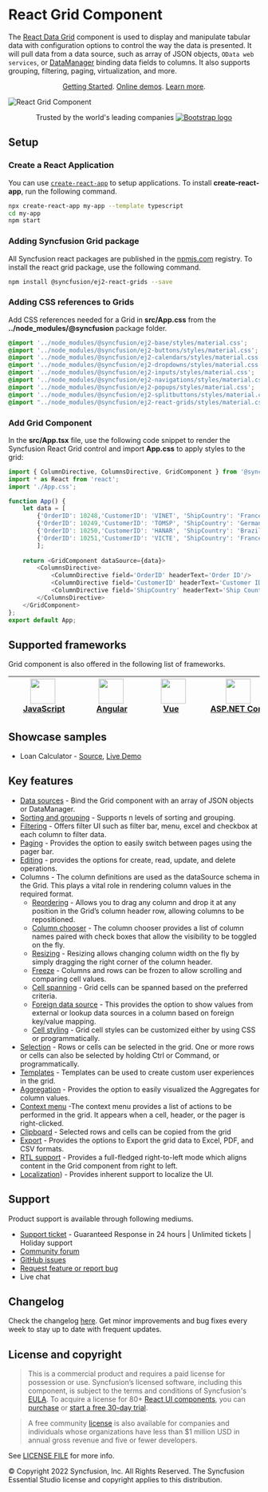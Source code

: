 # React Grid Component

The [React Data Grid](https://www.syncfusion.com/react-ui-components/react-grid?utm_source=npm&utm_medium=listing&utm_campaign=react-grid-npm) component is used to display and manipulate tabular data with configuration options to control the way the data is presented. It will pull data from a data source, such as array of JSON objects, `OData web services`, or [DataManager](https://ej2.syncfusion.com/react/documentation/data/data-binding/) binding data fields to columns. It also supports grouping, filtering, paging, virtualization, and more.

<p align="center">
  <a href="https://ej2.syncfusion.com/react/documentation/grid/getting-started/?utm_source=npm&utm_medium=listing&utm_campaign=react-grid-npm">Getting Started</a>.
  <a href="https://ej2.syncfusion.com/react/demos/?utm_source=npm&utm_medium=listing&utm_campaign=react-grid-npm#/bootstrap5/grid/overview">Online demos</a>.
  <a href="https://www.syncfusion.com/react-components/react-grid?utm_source=npm&utm_medium=listing&utm_campaign=react-grid-npm">Learn more</a>.
</p>

![React Grid Component](https://raw.githubusercontent.com/SyncfusionExamples/nuget-img/master/react/react-datagrid.png)

<p align="center">
Trusted by the world's leading companies
  <a href="https://www.syncfusion.com">
    <img src="https://raw.githubusercontent.com/SyncfusionExamples/nuget-img/master/syncfusion/syncfusion-trusted-companies.webp" alt="Bootstrap logo">
  </a>
</p>

## Setup

### Create a React Application

You can use [`create-react-app`](https://github.com/facebookincubator/create-react-app) to setup applications.
To install **create-react-app**, run the following command.

```bash
npx create-react-app my-app --template typescript
cd my-app
npm start
```

### Adding Syncfusion Grid package

All Syncfusion react packages are published in the [npmjs.com](https://www.npmjs.com/~syncfusionorg) registry. To install the react grid package, use the following command.

```bash
npm install @syncfusion/ej2-react-grids --save
```

### Adding CSS references to Grids

Add CSS references needed for a Grid in **src/App.css** from  the **../node_modules/@syncfusion** package folder.

```css
@import '../node_modules/@syncfusion/ej2-base/styles/material.css';  
@import '../node_modules/@syncfusion/ej2-buttons/styles/material.css';  
@import '../node_modules/@syncfusion/ej2-calendars/styles/material.css';  
@import '../node_modules/@syncfusion/ej2-dropdowns/styles/material.css';  
@import '../node_modules/@syncfusion/ej2-inputs/styles/material.css';  
@import '../node_modules/@syncfusion/ej2-navigations/styles/material.css';
@import '../node_modules/@syncfusion/ej2-popups/styles/material.css';
@import '../node_modules/@syncfusion/ej2-splitbuttons/styles/material.css';
@import "../node_modules/@syncfusion/ej2-react-grids/styles/material.css";
```

### Add Grid Component

In the **src/App.tsx** file, use the following code snippet to render the Syncfusion React Grid control and import **App.css** to apply styles to the grid:

```typescript
import { ColumnDirective, ColumnsDirective, GridComponent } from '@syncfusion/ej2-react-grids';
import * as React from 'react';
import './App.css';

function App() {
    let data = [
        {'OrderID': 10248,'CustomerID': 'VINET', 'ShipCountry': 'France'},
        {'OrderID': 10249,'CustomerID': 'TOMSP', 'ShipCountry': 'Germany'},
        {'OrderID': 10250,'CustomerID': 'HANAR', 'ShipCountry': 'Brazil' },
        {'OrderID': 10251,'CustomerID': 'VICTE', 'ShipCountry': 'France'}
        ];
        
    return <GridComponent dataSource={data}>
        <ColumnsDirective>
            <ColumnDirective field='OrderID' headerText='Order ID'/>
            <ColumnDirective field='CustomerID' headerText='Customer ID' />
            <ColumnDirective field='ShipCountry' headerText='Ship Country' />
        </ColumnsDirective>
    </GridComponent>
};
export default App;
```

## Supported frameworks

Grid component is also offered in the following list of frameworks.

| [<img src="https://ej2.syncfusion.com/github/images/js.svg" height="50" />](https://www.syncfusion.com/javascript-ui-controls?utm_medium=listing&utm_source=github)<br/>&nbsp;&nbsp;&nbsp;&nbsp;&nbsp;[JavaScript](https://www.syncfusion.com/javascript-ui-controls?utm_medium=listing&utm_source=github)&nbsp;&nbsp;&nbsp;&nbsp; | [<img src="https://ej2.syncfusion.com/github/images/angular.svg"  height="50" />](https://www.syncfusion.com/angular-components/?utm_medium=listing&utm_source=github)<br/>&nbsp;&nbsp;&nbsp;&nbsp;&nbsp;&nbsp;&nbsp;[Angular](https://www.syncfusion.com/angular-components/?utm_medium=listing&utm_source=github)&nbsp;&nbsp;&nbsp;&nbsp;&nbsp;&nbsp; | [<img src="https://ej2.syncfusion.com/github/images/vue.svg" height="50" />](https://www.syncfusion.com/vue-ui-components?utm_medium=listing&utm_source=github)<br/>&nbsp;&nbsp;&nbsp;&nbsp;&nbsp;&nbsp;&nbsp;[Vue](https://www.syncfusion.com/vue-ui-components?utm_medium=listing&utm_source=github)&nbsp;&nbsp;&nbsp;&nbsp;&nbsp;&nbsp;&nbsp;&nbsp;&nbsp; | [<img src="https://ej2.syncfusion.com/github/images/netcore.svg" height="50" />](https://www.syncfusion.com/aspnet-core-ui-controls?utm_medium=listing&utm_source=github)<br/>&nbsp;&nbsp;[ASP.NET&nbsp;Core](https://www.syncfusion.com/aspnet-core-ui-controls?utm_medium=listing&utm_source=github)&nbsp;&nbsp; | [<img src="https://ej2.syncfusion.com/github/images/netmvc.svg" height="50" />](https://www.syncfusion.com/aspnet-mvc-ui-controls?utm_medium=listing&utm_source=github)<br/>&nbsp;&nbsp;[ASP.NET&nbsp;MVC](https://www.syncfusion.com/aspnet-mvc-ui-controls?utm_medium=listing&utm_source=github)&nbsp;&nbsp; | 
| :-----: | :-----: | :-----: | :-----: | :-----: |

## Showcase samples

* Loan Calculator - [Source](https://github.com/syncfusion/ej2-showcase-react-loan-calculator), [Live Demo](https://ej2.syncfusion.com/showcase/react/loancalculator/?utm_source=npm&utm_medium=listing&utm_campaign=react-grid-npm#/default)

## Key features

* [Data sources](https://ej2.syncfusion.com/react/demos/?utm_source=npm&utm_medium=listing&utm_campaign=react-grid-npm#/material/grid/local-binding) - Bind the Grid component with an array of JSON objects or DataManager.
* [Sorting and grouping](https://ej2.syncfusion.com/react/demos/?utm_source=npm&utm_medium=listing&utm_campaign=react-grid-npm#/material/grid/grouping) - Supports n levels of sorting and grouping.
* [Filtering](https://ej2.syncfusion.com/react/demos/?utm_source=npm&utm_medium=listing&utm_campaign=react-grid-npm#/material/grid/filtering) - Offers filter UI such as filter bar, menu, excel and checkbox at each column to filter data.
* [Paging](https://ej2.syncfusion.com/react/demos/?utm_source=npm&utm_medium=listing&utm_campaign=react-grid-npm#/material/grid/paging) - Provides the option to easily switch between pages using the pager bar.
* [Editing](https://ej2.syncfusion.com/react/demos/?utm_source=npm&utm_campaign=grid#/material/grid/normaledit) - provides the options for create, read, update, and delete operations.
* Columns - The column definitions are used as the dataSource schema in the Grid. This plays a vital role in rendering column values in the required format.
  * [Reordering](https://ej2.syncfusion.com/react/demos/?utm_source=npm&utm_medium=listing&utm_campaign=react-grid-npm#/material/grid/reorder) - Allows you to drag any column and drop it at any position in the Grid’s column header row, allowing columns to be repositioned.
  * [Column chooser](https://ej2.syncfusion.com/react/demos/?utm_source=npm&utm_medium=listing&utm_campaign=react-grid-npm#/material/grid/column-chooser) - The column chooser provides a list of column names paired with check boxes that allow the visibility to be toggled on the fly.
  * [Resizing](https://ej2.syncfusion.com/react/demos/?utm_source=npm&utm_medium=listing&utm_campaign=react-grid-npm#/material/grid/column-resizing) - Resizing allows changing column width on the fly by simply dragging the right corner of the column header.
  * [Freeze](https://ej2.syncfusion.com/react/demos/?utm_source=npm&utm_medium=listing&utm_campaign=react-grid-npm#/material/grid/frozen-rows) - Columns and rows can be frozen to allow scrolling and comparing cell values.
  * [Cell spanning](https://ej2.syncfusion.com/react/demos/?utm_source=npm&utm_medium=listing&utm_campaign=react-grid-npm#/material/grid/column-spanning) - Grid cells can be spanned based on the preferred criteria.
  * [Foreign data source](https://ej2.syncfusion.com/react/demos/?utm_source=npm&utm_medium=listing&utm_campaign=react-grid-npm#/material/grid/foreign-key) - This provides the option to show values from external or lookup data sources in a column based on foreign key/value mapping.
  * [Cell styling](https://ej2.syncfusion.com/react/documentation/grid/how-to/?utm_source=npm&utm_medium=listing&utm_campaign=react-grid-npm#customize-column-styles) - Grid cell styles can be customized either by using CSS or programmatically.
* [Selection](https://ej2.syncfusion.com/react/demos/?utm_source=npm&utm_medium=listing&utm_campaign=react-grid-npm#/material/grid/selection) - Rows or cells can be selected in the grid. One or more rows or cells can also be selected by holding Ctrl or Command, or programmatically.
* [Templates](https://ej2.syncfusion.com/react/demos/?utm_source=npm&utm_medium=listing&utm_campaign=react-grid-npm#/material/grid/column-template) - Templates can be used to create custom user experiences in the grid.
* [Aggregation](https://ej2.syncfusion.com/react/demos/?utm_source=npm&utm_medium=listing&utm_campaign=react-grid-npm#/material/grid/aggregate-default) - Provides the option to easily visualized the Aggregates for column values.
* [Context menu](https://ej2.syncfusion.com/react/demos/?utm_source=npm&utm_medium=listing&utm_campaign=react-grid-npm#/material/grid/context-menu) -The context menu provides a list of actions to be performed in the grid. It appears when a cell, header, or the pager is right-clicked.
* [Clipboard](https://ej2.syncfusion.com/react/demos/?utm_source=npm&utm_medium=listing&utm_campaign=react-grid-npm#/material/grid/clipboard) - Selected rows and cells can be copied from the grid
* [Export](https://ej2.syncfusion.com/react/demos/?utm_source=npm&utm_medium=listing&utm_campaign=react-grid-npm#/material/grid/default-exporting) - Provides the options to Export the grid data to Excel, PDF, and CSV formats.
* [RTL support](https://ej2.syncfusion.com/react/documentation/grid/global-local/?utm_source=npm&utm_medium=listing&utm_campaign=react-grid-npm#right-to-left---rtl) - Provides a full-fledged right-to-left mode which aligns content in the Grid component from right to left.
* [Localization](https://ej2.syncfusion.com/react/documentation/grid/global-local/?utm_source=npm&utm_medium=listing&utm_campaign=react-grid-npm#localization)) - Provides inherent support to localize the UI.

## Support

Product support is available through following mediums.

* [Support ticket](https://support.syncfusion.com/support/tickets/create) - Guaranteed Response in 24 hours | Unlimited tickets | Holiday support
* [Community forum](https://www.syncfusion.com/forums/react-js2?utm_source=npm&utm_medium=listing&utm_campaign=react-grid-npm)
* [GitHub issues](https://github.com/syncfusion/ej2-react-ui-components/issues/new)
* [Request feature or report bug](https://www.syncfusion.com/feedback/react?utm_source=npm&utm_medium=listing&utm_campaign=react-grid-npm)
* Live chat

## Changelog

Check the changelog [here](https://github.com/syncfusion/ej2-react-ui-components/blob/master/components/grids/CHANGELOG.md?utm_source=npm&utm_medium=listing&utm_campaign=react-grid-npm). Get minor improvements and bug fixes every week to stay up to date with frequent updates.

## License and copyright

> This is a commercial product and requires a paid license for possession or use. Syncfusion’s licensed software, including this component, is subject to the terms and conditions of Syncfusion's [EULA](https://www.syncfusion.com/eula/es/). To acquire a license for 80+ [React UI components](https://www.syncfusion.com/react-components), you can [purchase](https://www.syncfusion.com/sales/products) or [start a free 30-day trial](https://www.syncfusion.com/account/manage-trials/start-trials).

> A free community [license](https://www.syncfusion.com/products/communitylicense) is also available for companies and individuals whose organizations have less than $1 million USD in annual gross revenue and five or fewer developers.

See [LICENSE FILE](https://github.com/syncfusion/ej2-react-ui-components/blob/master/license?utm_source=npm&utm_medium=listing&utm_campaign=react-grid-npm) for more info.

&copy; Copyright 2022 Syncfusion, Inc. All Rights Reserved. The Syncfusion Essential Studio license and copyright applies to this distribution.
